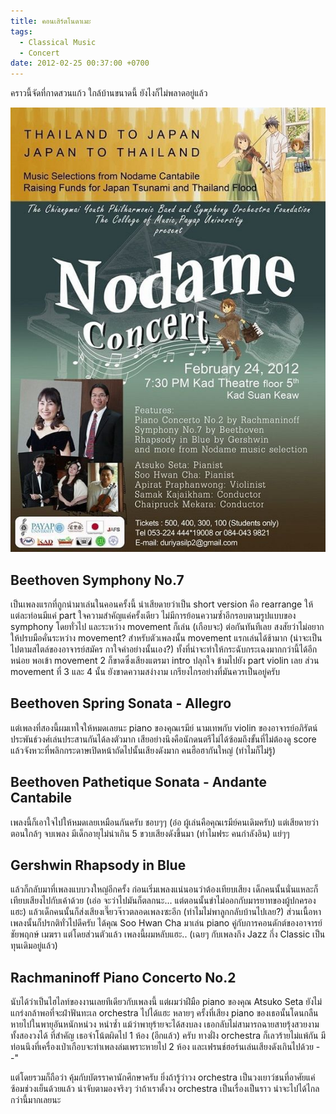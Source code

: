 ```yaml
---
title: คอนเสิร์ตโนดาเมะ
tags:
  - Classical Music
  - Concert
date: 2012-02-25 00:37:00 +0700
---
```


คราวนี้จัดที่กาดสวนแก้ว ใกล้บ้านขนาดนี้ ยังไงก็ไม่พลาดอยู่แล้ว

![](/images/poster-nodame.jpg)

## Beethoven Symphony No.7

เป็นเพลงแรกที่ถูกนำมาเล่นในคอนครั้งนี้ น่าเสียดายว่าเป็น short version คือ rearrange ให้แต่ละท่อนมีแค่ part ใจความสำคัญแค่ครั้งเดียว ไม่มีการย้อนความซ้ำอีกรอบตามรูปแบบของ symphony โดยทั่วไป และระหว่าง movement ก็เล่น (เกือบจะ) ต่อกันทันทีเลย สงสัยว่าไม่อยากให้ปรบมือคั่นระหว่าง movement? สำหรับตัวเพลงนั้น movement แรกเล่นได้ช้ามาก (น่าจะเป็นไปตามสไตล์ของอาจารย์สมัคร กาใจคำอย่างนั้นเอง?) ทั้งที่น่าจะทำให้กระฉับกระเฉงมากกว่านี้ได้อีกหน่อย พอเข้า movement 2 ก็ขาดซึ่งเสียงแตรมา intro ปลุกใจ ข้ามไปยัง part violin เลย ส่วน movement ที่ 3 และ 4 นั้น ยังขาดความสง่างาม เกรียงไกรอย่างที่มันควรเป็นอยู่ครับ


## Beethoven Spring Sonata - Allegro

แต่เพลงที่สองนี้ผมเทใจให้หมดเลยนะ piano ของคุณเรมีย์ นามเทพกับ violin ของอาจารย์อภิรัตน์ ประพันธ์วงศ์เล่นประสานกันได้ลงตัวมาก เสียอย่างนึงคือนักดนตรีไม่ได้ซ้อมถึงขั้นที่ไม่ต้องดู score แล้วจังหวะที่พลิกกระดาษเปิดหน้าถัดไปนั้นเสียงดังมาก คนฮือฮากันใหญ่ (ทำไมก็ไม่รู้)


## Beethoven Pathetique Sonata - Andante Cantabile

เพลงนี้ก็เอาใจไปให้หมดเลยเหมือนกันครับ ชอบๆๆ (อ๋อ ผู้เล่นคือคุณเรมีย์คนเดิมครับ) แต่เสียดายว่าตอนใกล้ๆ จบเพลง มีเด็กอายุไม่น่าเกิน 5 ขวบเสียงดังขึ้นมา (ทำไมฟระ คนกำลังอิน) แย่ๆๆ


## Gershwin Rhapsody in Blue

แล้วก็กลับมาที่เพลงแบบวงใหญ่อีกครั้ง ก่อนเริ่มเพลงแน่นอนว่าต้องเทียบเสียง เด็กคนนั้นนั่นแหละก็เทียบเสียงไปกับเค้าด้วย (เอ่อ จะว่าไปมันก็ตลกนะ...  แต่ตอนนั้นขำไม่ออกกับมารยาทของผู้ปกครองแฮะ) แล้วเด็กคนนั้นก็ส่งเสียงเจี๊ยวจ๊าวตลอดเพลงซะอีก (ทำไมไม่พาลูกกลับบ้านไปเลย?) ส่วนเนื้อหาเพลงนั้นก็ปรกติทั่วไปดีครับ ได้คุณ Soo Hwan Cha มาเล่น piano คู่กับการคอนดักต์ของอาจารย์ชัยพฤกษ์ เมฆรา แต่โดยส่วนตัวแล้ว เพลงนี้ผมหลับแฮะ.. (เฉยๆ กับเพลงกึง Jazz กึ่ง Classic เป็นทุนเดิมอยู่แล้ว)


## Rachmaninoff Piano Concerto No.2

นับได้ว่าเป็นไฮไลท์ของงานเลยทีเดียวกับเพลงนี้ แต่ผมว่าฝีมือ piano ของคุณ Atsuko Seta ยังไม่แกร่งกล้าพอที่จะฝ่าฟันทะเล orchestra ไปได้แฮะ หลายๆ ครั้งที่เสียง piano ของเธอนั้นโดนกลืนหายไปในพายุอันหนักหน่วง หนำซ้ำ แม้ว่าพายุร้ายจะได้สงบลง เธอกลับไม่สามารถฉายสายรุ้งสวยงามทั้งสองวงได้ ที่สำคัญ เธอจำโน้ตผิดไป 1 ห้อง (อีกแล้ว) ครับ ทางฝั่ง orchestra ก็เลวร้ายไม่แพ้กัน มีท่อนนึงที่เครื่องเป่าเกือบจะทำเพลงล่มเพราะหายไป 2 ห้อง และเฟรนช์ฮอร์นเล่นเสียงดังเกินไปด้วย - -"

แต่โดยรวมก็ถือว่า คุ้มกับบัตรราคานักศึกษาครับ ยิ่งถ้ารู้ว่าวง orchestra เป็นวงเยาว์ชนที่อาศัยแค่ซ้อมช่วงเย็นด้วยแล้ว น่าจับตามองจริงๆ ว่าถ้าเราตั้งวง orchestra เป็นเรื่องเป็นราว น่าจะไปได้ไกลกว่านี้มากเลยนะ
